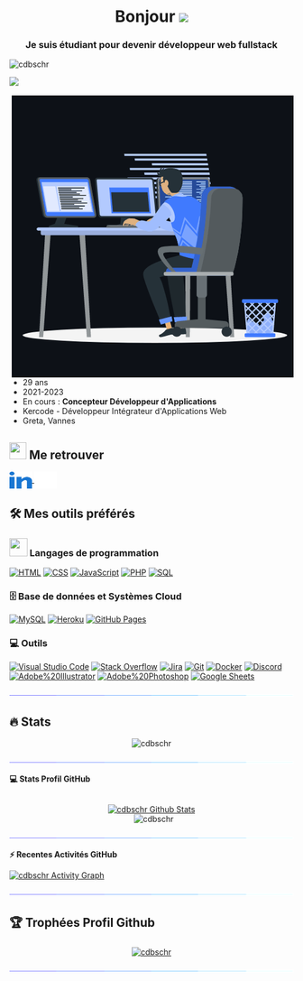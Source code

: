 <h1 align="center">Bonjour <img src="https://media.giphy.com/media/hvRJCLFzcasrR4ia7z/giphy.gif" width="35"></h1>
<h3 align="center">Je suis étudiant pour devenir <strong>développeur web fullstack</strong></h3>

<p align="left">
  <img src="https://komarev.com/ghpvc/?username=cdbschr&label=Vues%20du%20Profil&color=0e75b6&style=flat" alt="cdbschr"/>
</p>

<img src="https://readme-typing-svg.herokuapp.com?font=roboto&size=16&duration=3000&color=8256F7&center=true&vCenter=true&multiline=true&width=800&height=100&lines=D%C3%A9veloppeur+%C3%A9tudiant+recherchant+un+stage;+pour+la+p%C3%A9riode+du+;20+mars+2022+au+17+mai+2022">

<p>
  <img align="right" src="./img/anim_dev.gif" alt="cdbschr"/>
</p>

- 29 ans
- 2021-2023
- En cours : **Concepteur Développeur d'Applications**
- Kercode - Développeur Intégrateur d'Applications Web
- Greta, Vannes

##

## <img src="https://media.giphy.com/media/iY8CRBdQXODJSCERIr/giphy.gif" width="30" height="30"> Me retrouver

<p align="left">
  <a href="https://www.linkedin.com/in/cdbschr/" target="_blank">
    <img align="center" src="./img/linked-in-alt.svg" alt="cdbschr linkedin" height="30" width="40" />
  </a>
  <a href="https://camilledebusscher.tech" target="_blank">
    <img align="center" src="./img/web.svg" alt="cdbschr website" height="30" width="40" />
  </a>
</p>

##

## 🛠️ Mes outils préférés

### <img src = "https://media2.giphy.com/media/QssGEmpkyEOhBCb7e1/giphy.gif?cid=ecf05e47a0n3gi1bfqntqmob8g9aid1oyj2wr3ds3mg700bl&rid=giphy.gif" width="32" height="32"> Langages de programmation

<p>
    <a href="https://github.com/search?q=user%3Acdbschr+language%3Ahtml"><img alt="HTML" src="https://img.shields.io/badge/HTML-E34F26.svg?logo=html5&logoColor=white"></a>
    <a href="https://github.com/search?q=user%3Acdbschr+language%3Acss"><img alt="CSS" src="https://img.shields.io/badge/CSS-1572B6.svg?logo=css3&logoColor=white"></a>
    <a href="https://github.com/search?q=user%3Acdbschr+language%3Ajavascript"><img alt="JavaScript" src="https://img.shields.io/badge/JavaScript-F7DF1E.svg?logo=javascript&logoColor=black"></a>
    <a href="https://github.com/search?q=user%3Acdbschr+language%3Aphp"><img alt="PHP" src="https://img.shields.io/badge/php-%23777BB4.svg?&logo=php&logoColor=white"></a>
    <a href="https://github.com/search?q=user%3Acdbschr+language%3Asql"><img alt="SQL" src="https://custom-icon-badges.herokuapp.com/badge/SQL-025E8C.svg?logo=database&logoColor=white"></a>
    <!-- <a href="https://github.com/search?q=user%3Acdbschr+language%3Ajava"><img alt="Java" src="https://img.shields.io/badge/Java-007396.svg?logo=java&logoColor=white"></a> -->
   
### 🗄️ Base de données et Systèmes Cloud

<p>
    <a href="#"><img alt="MySQL" src="https://img.shields.io/badge/MySQL-00f.svg?logo=mysql&logoColor=white"></a>
    <a href="#"><img alt="Heroku" src="https://img.shields.io/badge/Heroku-430098.svg?logo=heroku&logoColor=white"></a>
    <a href="#"><img alt="GitHub Pages" src="https://img.shields.io/badge/GitHub%20Pages-327FC7.svg?logo=github&logoColor=white"></a>
</p>

### 💻 Outils

<p>
    <a href="#"><img alt="Visual Studio Code" src="https://img.shields.io/badge/Visual%20Studio%20Code-0078d7.svg?logo=visual-studio-code&logoColor=white"></a>
    <a href="#"><img alt="Stack Overflow" src="https://img.shields.io/badge/-Stack%20Overflow-FE7A16?logo=stack-overflow&logoColor=white"></a>
    <a href="#"><img alt="Jira" src="https://img.shields.io/badge/jira-%230A0FFF.svg?&logo=jira&logoColor=white"></a>
    <a href="#"><img alt="Git" src="https://img.shields.io/badge/Git-F05033.svg?logo=git&logoColor=white"></a>
    <a href="#"><img alt="Docker" src="https://img.shields.io/badge/docker-%230db7ed.svg?&logo=docker&logoColor=white"></a>
    <a href="#"><img alt="Discord" src="https://img.shields.io/badge/Discord-430098.svg?logo=Discord&logoColor=white"></a>
    <a href="#"><img alt="Adobe%20Illustrator" src="https://img.shields.io/badge/Adobe%20Illustrator-FE7A16.svg?logo=Adobe%20Illustrator&logoColor=white"></a>
    <a href="#"><img alt="Adobe%20Photoshop" src="https://img.shields.io/badge/Adobe%20Photoshop-0078d7.svg?logo=Adobe%20Photoshop&logoColor=white"></a>
    <a href="#"><img alt="Google Sheets" src="https://img.shields.io/badge/Google%20Sheets-34A853.svg?logo=google%20sheets&logoColor=white"></a>
</p>

<img src="./img/line.gif"></a>

## 🔥 Stats

<p align="center">
  <img src="https://github-readme-streak-stats.herokuapp.com/?user=cdbschr&theme=algolia" alt="cdbschr"/>
</p>

<img src="./img/line.gif"></a>

<summary>
  <b>💻 Stats Profil GitHub</b>
</summary>
<br/>
<p align="center">
  <a href="https://github.com/anuraghazra/github-readme-stats"><img alt="cdbschr Github Stats" src="https://github-readme-stats.vercel.app/api?username=cdbschr&show_icons=true&count_private=true&theme=algolia" height="192px"/></a>
<br/>
&nbsp;
  <img src="https://github-readme-stats.vercel.app/api/top-langs?username=cdbschr&langs_count=5&show_icons=true&locale=en&layout=compact&theme=algolia" alt="cdbschr" height="192px"/>
</p>

<img src="./img/line.gif"></a>

  <summary><b>⚡ Recentes Activités GitHub</b></summary>
  
   <a href="https://github.com/cdbschr"><img alt="cdbschr Activity Graph" src="https://activity-graph.herokuapp.com/graph?username=cdbschr&custom_title=cdbschr's%20Contribution%20Graph&theme=react-dark" /></a>
   
   <img src="./img/line.gif"></a>

## :trophy: Trophées Profil Github

<p align="center"> <a href="https://github.com/ryo-ma/github-profile-trophy"><img align="middle" src="https://github-profile-trophy.vercel.app/?username=cdbschr&rank=-C,-B,-?&layout=compact&theme=algolia" alt="cdbschr" /></a> </p>

<img src="./img/line.gif"></a>

##
